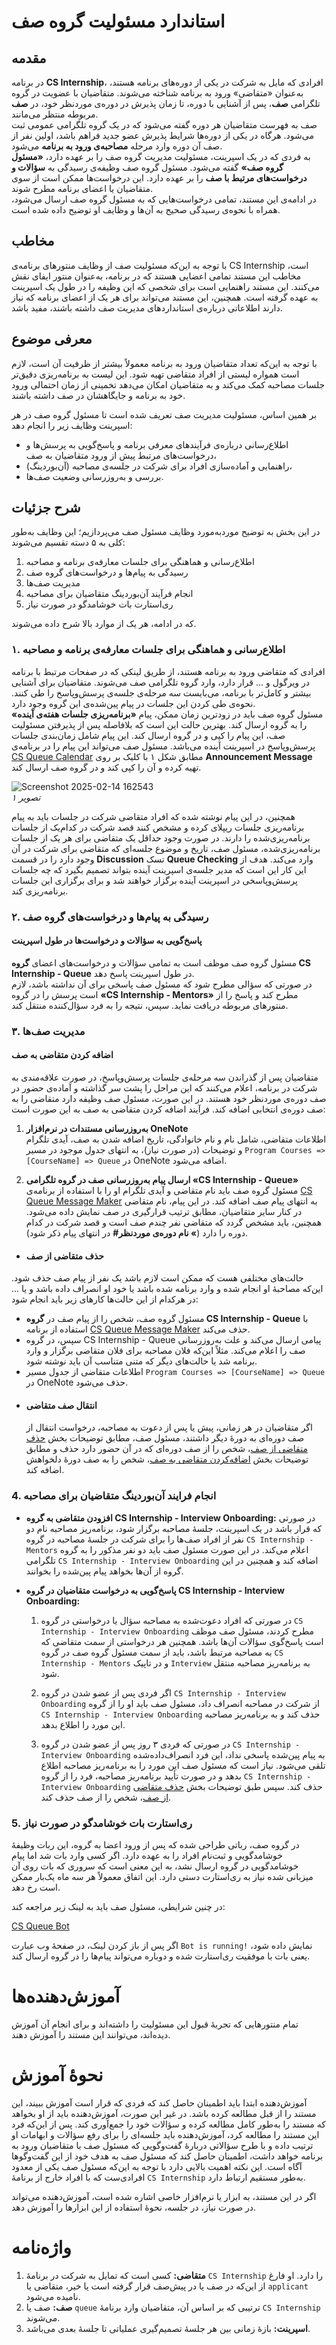 # استاندارد مسئولیت گروه صف

## مقدمه

در برنامه **CS Internship**، افرادی که مایل به شرکت در یکی از دوره‌های برنامه هستند، به‌عنوان «متقاضی» ورود به برنامه شناخته می‌شوند. متقاضیان با عضویت در گروه تلگرامی **صف**، پس از آشنایی با دوره، تا زمان پذیرش در دوره‌ی موردنظر خود، در **صف** مربوطه منتظر می‌مانند.  
صف به فهرست متقاضیان هر دوره گفته می‌شود که در یک گروه تلگرامی عمومی ثبت می‌شود. هرگاه در یکی از دوره‌ها شرایط پذیرش عضو جدید فراهم باشد، اولین نفر از صف آن دوره وارد مرحله **مصاحبه‌ی ورود به برنامه** می‌شود.   
به فردی که در یک اسپرینت، مسئولیت مدیریت گروه صف را بر عهده دارد، **«مسئول گروه صف»** گفته می‌شود. مسئول گروه صف وظیفه‌ی رسیدگی به **سؤالات و درخواست‌های مرتبط با صف** را بر عهده دارد. این درخواست‌ها ممکن است از سوی متقاضیان یا اعضای برنامه مطرح شوند.  
در ادامه‌ی این مستند، تمامی درخواست‌هایی که به مسئول گروه صف ارسال می‌شود، همراه با نحوه‌ی رسیدگی صحیح به آن‌ها و وظایف او توضیح داده شده است.

## مخاطب

با توجه به این‌که مسئولیت صف از وظایف منتورهای برنامه‌ی CS Internship است، مخاطب این مستند تمامی اعضایی هستند که در برنامه، به‌عنوان منتور ایفای نقش می‌کنند. این مستند راهنمایی است برای شخصی که این وظیفه را در طول یک اسپرینت به عهده گرفته است. همچنین، این مستند می‌تواند برای هر یک از اعضای برنامه که نیاز دارند اطلاعاتی درباره‌ی استانداردهای مدیریت صف داشته باشند، مفید باشد.

## معرفی موضوع

با توجه به این‌که تعداد متقاضیان ورود به برنامه معمولاً بیشتر از ظرفیت آن است، لازم است همواره لیستی از افراد متقاضی تهیه شود. این لیست به برنامه‌ریزی دقیق‌تر جلسات مصاحبه کمک می‌کند و به متقاضیان امکان می‌دهد تخمینی از زمان احتمالی ورود خود به برنامه و جایگاهشان در صف داشته باشند.

بر همین اساس، مسئولیت مدیریت صف تعریف شده است تا مسئول گروه صف در هر اسپرینت وظایف زیر را انجام دهد:

- اطلاع‌رسانی درباره‌ی فرآیندهای معرفی برنامه و پاسخ‌گویی به پرسش‌ها و درخواست‌های مرتبط پیش از ورود متقاضیان به صف،
- راهنمایی و آماده‌سازی افراد برای شرکت در جلسه‌ی مصاحبه (آن‌بوردینگ)،
- بررسی و به‌روزرسانی وضعیت صف‌ها.

## شرح جزئیات

در این بخش به توضیح موردبه‌مورد وظایف مسئول صف می‌پردازیم؛ این وظایف به‌طور کلی به ۵ دسته تقسیم می‌شوند:
  1. اطلاع‌رسانی و هماهنگی برای جلسات معارفه‌ی برنامه و مصاحبه
  2. رسیدگی به پیام‌ها و درخواست‌های گروه صف
  3. مدیریت صف‌ها
  4. انجام فرآیند آن‌بوردینگ متقاضیان برای مصاحبه
  5. ری‌استارت بات خوشامدگو در صورت نیاز

که در ادامه، هر یک از موارد بالا شرح داده می‌شوند.

### ۱. اطلاع‌رسانی و هماهنگی برای جلسات معارفه‌ی برنامه و مصاحبه

افرادی که متقاضی ورود به برنامه هستند، از طریق لینکی که در صفحات مرتبط با برنامه در ویرگول و ... قرار دارد، وارد گروه تلگرامی صف می‌شوند. متقاضیان برای آشنایی بیشتر و کامل‌تر با برنامه، می‌بایست سه مرحله‌ی جلسه‌ی پرسش‌وپاسخ را طی کنند. نحوه‌ی طی کردن این جلسات در پیام پین‌شده‌ی این گروه وجود دارد.  
مسئول گروه صف باید در زودترین زمان ممکن، پیام **«برنامه‌ریزی جلسات هفته‌ی آینده»** را به گروه ارسال کند. بهترین حالت این است که بلافاصله پس از پذیرفتن مسئولیت صف، این پیام را کپی و در گروه ارسال کند. این پیام شامل زمان‌بندی جلسات پرسش‌وپاسخ در اسپرینت آینده می‌باشد. مسئول صف می‌تواند این پیام را در برنامه‌ی [CS Queue Calendar](https://cs-internship.github.io/CS-Queue-Calendar/) مطابق شکل ۱ با کلیک بر روی **Announcement Message** تهیه کرده و آن را کپی کند و در گروه صف ارسال کند.

![Screenshot 2025-02-14 162543](https://github.com/user-attachments/assets/8ee2626d-d5b3-46d7-bad7-75ebb081cfd7)  
_تصویر ۱_

همچنین، در این پیام نوشته شده که افراد متقاضی شرکت در جلسات باید به پیام برنامه‌ریزی جلسات ریپلای کرده و مشخص کنند قصد شرکت در کدام‌یک از جلسات برنامه‌ریزی‌شده را دارند. در صورت وجود حداقل یک متقاضی برای هر یک از جلسات برنامه‌ریزی‌شده، مسئول صف، تاریخ و موضوع جلسه‌ای که متقاضی برای شرکت در آن وجود دارد را در قسمت **Discussion** تسک **Queue Checking** وارد می‌کند. هدف از این کار این است که مدیر جلسه‌ی اسپرینت آینده بتواند تصمیم بگیرد که چه جلسات پرسش‌وپاسخی در اسپرینت آینده برگزار خواهند شد و برای برگزاری این جلسات برنامه‌ریزی کند.

### ۲. رسیدگی به پیام‌ها و درخواست‌های گروه صف

#### **پاسخ‌گویی به سؤالات و درخواست‌ها در طول اسپرینت**

مسئول گروه صف موظف است به تمامی سؤالات و درخواست‌های اعضای **گروه CS Internship - Queue** در طول اسپرینت پاسخ دهد.  
در صورتی که سؤالی مطرح شود که مسئول صف پاسخی برای آن نداشته باشد، لازم است پرسش را در گروه **«CS Internship - Mentors»** مطرح کند و پاسخ را از منتورهای مربوطه دریافت نماید. سپس، نتیجه را به فرد سؤال‌کننده منتقل کند.

### ۳. مدیریت صف‌ها

#### **اضافه کردن متقاضی به صف**

متقاضیان پس از گذراندن سه مرحله‌ی جلسات پرسش‌وپاسخ، در صورت علاقه‌مندی به شرکت در برنامه، اعلام می‌کنند که این مراحل را پشت سر گذاشته و آماده‌ی حضور در صف دوره‌ی موردنظر خود هستند. در این صورت، مسئول صف وظیفه دارد متقاضی را به صف دوره‌ی انتخابی اضافه کند. فرآیند اضافه کردن متقاضی به صف به این صورت است:

1. **به‌روزرسانی مستندات در نرم‌افزار OneNote**  
   اطلاعات متقاضی، شامل نام و نام خانوادگی، تاریخ اضافه شدن به صف، آیدی تلگرام و توضیحات (در صورت نیاز)، به انتهای جدول موجود در مسیر `Program Courses => [CourseName] => Queue` در OneNote اضافه می‌شود.

2. **ارسال پیام به‌روزرسانی صف در گروه تلگرامی «CS Internship - Queue»**  
   مسئول گروه صف باید نام متقاضی و آیدی تلگرام او را با استفاده از برنامه‌ی [CS Queue Message Maker](https://cs-internship.github.io/CS-Queue-Message-Maker/) به انتهای پیام صف اضافه کند. در این پیام، نام متقاضی در کنار سایر متقاضیان، مطابق ترتیب قرارگیری در صف نمایش داده می‌شود. همچنین، باید مشخص گردد که متقاضی نفر چندم صف است و قصد شرکت در کدام دوره را دارد (**» نام دوره‌ی موردنظر#** در انتهای پیام ذکر شود).


+ #### **حذف متقاضی از صف**
حالت‌های مختلفی هست که ممکن است لازم باشد یک نفر از پیام صف حذف شود. این‌که مصاحبهٔ او انجام شده و وارد برنامه شده باشد یا خود او انصراف داده باشد و یا ...
در هرکدام از این حالت‌ها کارهای زیر باید انجام شود:

- مسئول گروه صف، شخص را از پیام صف در **گروه CS Internship - Queue** با استفاده از برنامه [CS Queue Message Maker](https://cs-internship.github.io/CS-Queue-Message-Maker/) حذف می‌کند.
- سپس، در گروه CS Internship - Queue پیامی ارسال می‌کند و علت به‌روزرسانی صف را اعلام می‌کند. مثلاً این‌که فلان مصاحبه برای فلان متقاضی برگزار و وارد برنامه شد یا حالت‌های دیگر که متنی متناسب آن باید نوشته شود.
- اطلاعات متقاضی از جدول مسیر `Program Courses => [CourseName] => Queue` در OneNote حذف می‌شود.

+ #### **انتقال صف متقاضی**
  اگر متقاضیان در هر زمانی، پیش یا پس از دعوت به مصاحبه، درخواست انتقال از صف دوره‌ای به دورهٔ دیگر داشتند، مسئول صف، مطابق توضیحات بخش [حذف متقاضی از صف](#حذف-متقاضی-از-صف)، شخص را از صف دوره‌ای که در آن حضور دارد حذف و مطابق توضیحات بخش [اضافه‌کردن متقاضی به صف](#اضافه-کردن-متقاضی-به-صف)، شخص را به صف دورهٔ دلخواهش اضافه کند.

### 4. انجام فرایند آن‌بوردینگ متقاضیان برای مصاحبه

+ **افزودن متقاضی به گروه CS Internship - Interview Onboarding:** در صورتی که قرار باشد در یک اسپرینت، جلسهٔ مصاحبه برگزار شود، برنامه‌ریز مصاحبه نام دو نفر از افراد صف‌ها را برای شرکت در جلسهٔ مصاحبه در گروه `CS Internship - Mentors` اعلام می‌کند. در این صورت مسئول صف باید دو نفر مذکور را به گروه تلگرامی `CS Internship - Interview Onboarding` اضافه کند و همچنین در این گروه از آن‌ها بخواهد پیام پین‌شده را بخوانند.
  
+ **پاسخ‌گویی به درخواست متقاضیان در گروه CS Internship - Interview Onboarding:**
  1. در صورتی که افراد دعوت‌شده به مصاحبه سؤال یا درخواستی در گروه `CS Internship - Interview Onboarding` مطرح کردند، مسئول صف موظف است پاسخ‌گوی سؤالات آن‌ها باشد. همچنین هر درخواستی از سمت متقاضی که به مصاحبه مرتبط باشد، باید از سمت مسئول گروه صف در گروه `CS Internship - Mentors` و در تاپیک `Interview` به برنامه‌ریز مصاحبه منتقل شود.
     
  2. اگر فردی پس از عضو شدن در گروه `CS Internship - Interview Onboarding` از شرکت در مصاحبه انصراف داد، مسئول صف باید او را از گروه `CS Internship - Interview Onboarding` حذف کند و به برنامه‌ریز مصاحبه این مورد را اطلاع بدهد.
     
  3. در صورتی که فردی ۳ روز پس از عضو شدن در گروه `CS Internship - Interview Onboarding` به پیام پین‌شده پاسخی نداد، این فرد انصراف‌داده‌شده تلقی می‌شود. نیاز است که مسئول صف این مورد را به برنامه‌ریز مصاحبه اطلاع بدهد و در صورت تأیید برنامه‌ریز مصاحبه، فرد را از گروه `CS Internship - Interview Onboarding` حذف کند. سپس طبق توضیحات بخش [حذف متقاضی از صف](#حذف-متقاضی-از-صف)، شخص را از صف حذف کند.
  
### 5. ری‌استارت بات خوشامدگو در صورت نیاز
در گروه صف، رباتی طراحی شده که پس از ورود اعضا به گروه، این ربات وظیفهٔ خوشامدگویی و ثبت‌نام افراد را به عهده دارد. اگر کسی وارد بات شد اما پیام خوشامدگویی در گروه ارسال نشد، به این معنی است که سروری که بات روی آن میزبانی شده نیاز به ری‌استارت دستی دارد. این اتفاق معمولاً هر سه ماه یک‌بار ممکن است رخ دهد.

در چنین شرایطی، مسئول صف باید به لینک زیر مراجعه کند:

[CS Queue Bot](https://cs-queue-bot.onrender.com/)

اگر پس از باز کردن لینک، در صفحهٔ وب عبارت `Bot is running!` نمایش داده شود، یعنی بات با موفقیت ری‌استارت شده و دوباره می‌تواند پیام‌ها را در گروه ارسال کند.

# آموزش‌دهنده‌ها

تمام منتورهایی که تجربهٔ قبول این مسئولیت را داشته‌اند و برای انجام آن آموزش دیده‌اند، می‌توانند این مستند را آموزش دهند.

# نحوهٔ آموزش

آموزش‌دهنده ابتدا باید اطمینان حاصل کند که فردی که قرار است آموزش ببیند، این مستند را از قبل مطالعه کرده باشد. در غیر این صورت، آموزش‌دهنده باید از او بخواهد که مستند را به‌طور کامل مطالعه کرده و سؤالات خود را جمع‌آوری کند. پس از این‌که فرد این مستند را مطالعه کرد، آموزش‌دهنده باید جلسه‌ای را برای رفع سؤالات و ابهامات او ترتیب داده و با طرح سؤالاتی دربارهٔ گفت‌وگویی که مسئول صف با متقاضیان ورود به برنامه خواهد داشت، اطمینان حاصل کند که مسئول صف به هدف خود از این گفت‌وگوها آگاه است. این نکته اهمیت بالایی دارد با توجه به این‌که مسئول صف یکی از معدود افرادی‌ست که با افراد خارج از برنامهٔ `CS Internship` به‌طور مستقیم ارتباط دارد.

اگر در این مستند، به ابزار یا نرم‌افزار خاصی اشاره شده است، آموزش‌دهنده می‌تواند در صورت نیاز، در جلسه، نحوهٔ استفاده از این ابزارها را آموزش دهد.

# واژه‌نامه

1. **متقاضی:** کسی است که تمایل به شرکت در برنامهٔ `CS Internship` را دارد. او فارغ از این‌که در صف یا در پیش‌صف قرار گرفته است یا خیر، متقاضی یا `applicant` نامیده می‌شود.
2. **صف:** صف یا `queue` ترتیبی که بر اساس آن، متقاضیان وارد برنامهٔ `CS Internship` می‌شوند.
3. **اسپرینت:** بازهٔ زمانی بین هر جلسهٔ تصمیم‌گیری عملیاتی تا جلسهٔ بعدی می‌باشد.
